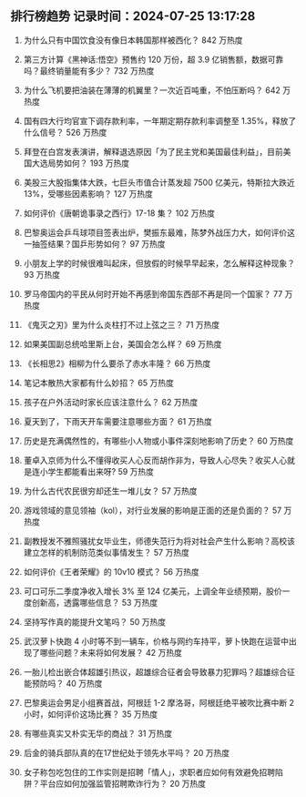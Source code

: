 
## 排行榜趋势 记录时间：2024-07-25 13:17:28
  
  1. 为什么只有中国饮食没有像日本韩国那样被西化？ 842 万热度
    
  2. 第三方计算《黑神话:悟空》预售约 120 万份，超 3.9 亿销售额，数据可靠吗？最终销量能有多少？ 732 万热度
    
  3. 为什么飞机要把油装在薄薄的机翼里？一次近百吨重，不怕压断吗？ 642 万热度
    
  4. 国有四大行均官宣下调存款利率，一年期定期存款利率调整至 1.35%，释放了什么信号？ 526 万热度
    
  5. 拜登在白宫发表演讲，解释退选原因「为了民主党和美国最佳利益」，目前美国大选局势如何？ 193 万热度
    
  6. 美股三大股指集体大跌，七巨头市值合计蒸发超 7500 亿美元，特斯拉大跌近 13%，受哪些因素影响？ 127 万热度
    
  7. 如何评价《唐朝诡事录之西行》17-18 集？ 102 万热度
    
  8. 巴黎奥运会乒乓球项目签表出炉，樊振东最难，陈梦外战压力大，如何评价这一抽签结果？国乒形势如何？ 97 万热度
    
  9. 小朋友上学的时候很难叫起床，但放假的时候早早起来，怎么解释这种现象？ 93 万热度
    
  10. 罗马帝国内的平民从何时开始不再感到帝国东西部不再是同一个国家？ 77 万热度
    
  11. 《鬼灭之刃》里为什么炎柱打不过上弦之三？ 71 万热度
    
  12. 如果美国副总统哈里斯上台，美国会怎么样？ 69 万热度
    
  13. 《长相思2》相柳为什么要杀了赤水丰隆？ 66 万热度
    
  14. 笔记本散热大家都有什么妙招？ 65 万热度
    
  15. 孩子在户外活动时家长应该注意什么？ 62 万热度
    
  16. 夏天到了，下雨天开车需要注意哪些方面？ 61 万热度
    
  17. 历史是充满偶然性的，有哪些小人物或小事件深刻地影响了历史？ 60 万热度
    
  18. 董卓入京师为什么不懂得收买人心反而胡作非为，导致人心尽失？收买人心就是连小学生都能看出来呀? 59 万热度
    
  19. 为什么古代农民很穷却还生一堆儿女？ 57 万热度
    
  20. 游戏领域的意见领袖（kol），对行业发展的影响是正面的还是负面的？ 57 万热度
    
  21. 副教授发不雅照骚扰女毕业生，师德失范行为将对社会产生什么影响？高校该建立怎样的机制防范类似事情发生？ 57 万热度
    
  22. 如何评价《王者荣耀》的 10v10 模式？ 56 万热度
    
  23. 可口可乐二季度净收入增长 3% 至 124 亿美元，上调全年业绩预期，股价一度创新高，透露哪些信息？ 53 万热度
    
  24. 坚持写作真的能提升文笔吗？ 50 万热度
    
  25. 武汉萝卜快跑 4 小时等不到一辆车，价格与网约车持平，萝卜快跑在运营中出现了哪些问题？未来将如何发展？ 42 万热度
    
  26. 一胎儿检出嵌合体超雄引热议，超雄综合征者会导致暴力犯罪吗？超雄综合征能预防吗？ 40 万热度
    
  27. 巴黎奥运会男足小组赛首战，阿根廷 1-2 摩洛哥，阿根廷绝平被吹比赛中断 2 小时，如何评价这场比赛？ 35 万热度
    
  28. 有哪些真实又朴实无华的商战？ 31 万热度
    
  29. 后金的骑兵部队真的在17世纪处于领先水平吗？ 20 万热度
    
  30. 女子称包吃包住的工作实则是招聘「情人」，求职者应如何有效避免招聘陷阱？平台应如何加强监管招聘欺诈行为？ 20 万热度
    